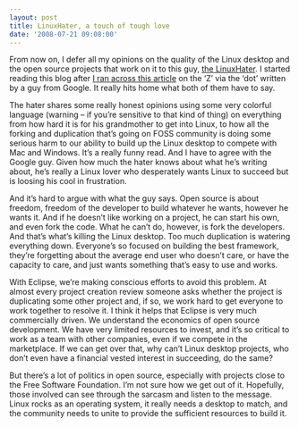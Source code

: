 ```yaml
---
layout: post
title: LinuxHater, a touch of tough love
date: '2008-07-21 09:08:00'
---
```



From now on, I defer all my opinions on the quality of the Linux desktop and the open source projects that work on it to this guy, [the LinuxHater](http://linuxhaters.blogspot.com/). I started reading this blog after [I ran across this article](http://blogs.zdnet.com/BTL/?p=9370) on the ‘Z’ via the ‘dot’ written by a guy from Google. It really hits home what both of them have to say.

The hater shares some really honest opinions using some very colorful language (warning – if you’re sensitive to that kind of thing) on everything from how hard it is for his grandmother to get into Linux, to how all the forking and duplication that’s going on FOSS community is doing some serious harm to our ability to build up the Linux desktop to compete with Mac and Windows. It’s a really funny read. And I have to agree with the Google guy. Given how much the hater knows about what he’s writing about, he’s really a Linux lover who desperately wants Linux to succeed but is loosing his cool in frustration.

And it’s hard to argue with what the guy says. Open source is about freedom, freedom of the developer to build whatever he wants, however he wants it. And if he doesn’t like working on a project, he can start his own, and even fork the code. What he can’t do, however, is fork the developers. And that’s what’s killing the Linux desktop. Too much duplication is watering everything down. Everyone’s so focused on building the best framework, they’re forgetting about the average end user who doesn’t care, or have the capacity to care, and just wants something that’s easy to use and works.

With Eclipse, we’re making conscious efforts to avoid this problem. At almost every project creation review someone asks whether the project is duplicating some other project and, if so, we work hard to get everyone to work together to resolve it. I think it helps that Eclipse is very much commercially driven. We understand the economics of open source development. We have very limited resources to invest, and it’s so critical to work as a team with other companies, even if we compete in the marketplace. If we can get over that, why can’t Linux desktop projects, who don’t even have a financial vested interest in succeeding, do the same?

But there’s a lot of politics in open source, especially with projects close to the Free Software Foundation. I’m not sure how we get out of it. Hopefully, those involved can see through the sarcasm and listen to the message. Linux rocks as an operating system, it really needs a desktop to match, and the community needs to unite to provide the sufficient resources to build it.


